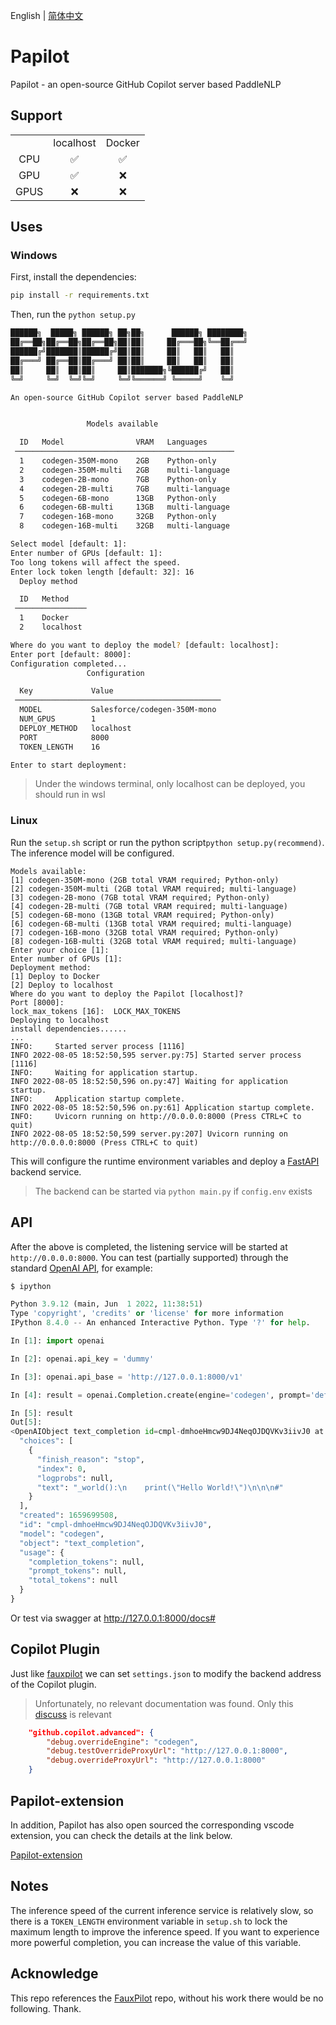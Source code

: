 English | [简体中文](./README_cn.md)

# Papilot

Papilot - an open-source GitHub Copilot server based PaddleNLP

## Support

|      |           |        |
| :--: | :-------: | :----: |
|      | localhost | Docker |
| CPU  |    ✅     |   ✅   |
| GPU  |    ✅     |   ❌   |
| GPUS |    ❌     |   ❌   |

## Uses

### Windows

First, install the dependencies:

```bash
pip install -r requirements.txt
```

Then, run the `python setup.py`

```bash
██████╗  █████╗ ██████╗ ██╗██╗      ██████╗ ████████╗
██╔══██╗██╔══██╗██╔══██╗██║██║     ██╔═══██╗╚══██╔══╝
██████╔╝███████║██████╔╝██║██║     ██║   ██║   ██║
██╔═══╝ ██╔══██║██╔═══╝ ██║██║     ██║   ██║   ██║
██║     ██║  ██║██║     ██║███████╗╚██████╔╝   ██║
╚═╝     ╚═╝  ╚═╝╚═╝     ╚═╝╚══════╝ ╚═════╝    ╚═╝

An open-source GitHub Copilot server based PaddleNLP


                 Models available

  ID   Model                VRAM   Languages
 ─────────────────────────────────────────────────
  1    codegen-350M-mono    2GB    Python-only
  2    codegen-350M-multi   2GB    multi-language
  3    codegen-2B-mono      7GB    Python-only
  4    codegen-2B-multi     7GB    multi-language
  5    codegen-6B-mono      13GB   Python-only
  6    codegen-6B-multi     13GB   multi-language
  7    codegen-16B-mono     32GB   Python-only
  8    codegen-16B-multi    32GB   multi-language

Select model [default: 1]:
Enter number of GPUs [default: 1]:
Too long tokens will affect the speed.
Enter lock token length [default: 32]: 16
  Deploy method

  ID   Method
 ────────────────
  1    Docker
  2    localhost

Where do you want to deploy the model? [default: localhost]:
Enter port [default: 8000]:
Configuration completed...
                 Configuration

  Key             Value
 ──────────────────────────────────────────────
  MODEL           Salesforce/codegen-350M-mono
  NUM_GPUS        1
  DEPLOY_METHOD   localhost
  PORT            8000
  TOKEN_LENGTH    16

Enter to start deployment:
```

> Under the windows terminal, only localhost can be deployed, you should run in wsl

### Linux

Run the `setup.sh` script or run the python script`python setup.py(recommend)`. The inference model will be configured.

```shell
Models available:
[1] codegen-350M-mono (2GB total VRAM required; Python-only)
[2] codegen-350M-multi (2GB total VRAM required; multi-language)
[3] codegen-2B-mono (7GB total VRAM required; Python-only)
[4] codegen-2B-multi (7GB total VRAM required; multi-language)
[5] codegen-6B-mono (13GB total VRAM required; Python-only)
[6] codegen-6B-multi (13GB total VRAM required; multi-language)
[7] codegen-16B-mono (32GB total VRAM required; Python-only)
[8] codegen-16B-multi (32GB total VRAM required; multi-language)
Enter your choice [1]:
Enter number of GPUs [1]:
Deployment method:
[1] Deploy to Docker
[2] Deploy to localhost
Where do you want to deploy the Papilot [localhost]?
Port [8000]:
lock_max_tokens [16]:  LOCK_MAX_TOKENS
Deploying to localhost
install dependencies......
...
INFO:     Started server process [1116]
INFO 2022-08-05 18:52:50,595 server.py:75] Started server process [1116]
INFO:     Waiting for application startup.
INFO 2022-08-05 18:52:50,596 on.py:47] Waiting for application startup.
INFO:     Application startup complete.
INFO 2022-08-05 18:52:50,596 on.py:61] Application startup complete.
INFO:     Uvicorn running on http://0.0.0.0:8000 (Press CTRL+C to quit)
INFO 2022-08-05 18:52:50,599 server.py:207] Uvicorn running on http://0.0.0.0:8000 (Press CTRL+C to quit)
```

This will configure the runtime environment variables and deploy a [FastAPI](https://fastapi.tiangolo.com/) backend service.

> The backend can be started via `python main.py` if `config.env` exists

## API

After the above is completed, the listening service will be started at `http://0.0.0.0:8000`. You can test (partially supported) through the standard [OpenAI API](https://beta.openai.com/docs/api-reference/completions/create), for example:

```python
$ ipython

Python 3.9.12 (main, Jun  1 2022, 11:38:51)
Type 'copyright', 'credits' or 'license' for more information
IPython 8.4.0 -- An enhanced Interactive Python. Type '?' for help.

In [1]: import openai

In [2]: openai.api_key = 'dummy'

In [3]: openai.api_base = 'http://127.0.0.1:8000/v1'

In [4]: result = openai.Completion.create(engine='codegen', prompt='def hello', max_tokens=16, temperature=0.1)

In [5]: result
Out[5]:
<OpenAIObject text_completion id=cmpl-dmhoeHmcw9DJ4NeqOJDQVKv3iivJ0 at 0x7fe7a81d42c0> JSON: {
  "choices": [
    {
      "finish_reason": "stop",
      "index": 0,
      "logprobs": null,
      "text": "_world():\n    print(\"Hello World!\")\n\n\n#"
    }
  ],
  "created": 1659699508,
  "id": "cmpl-dmhoeHmcw9DJ4NeqOJDQVKv3iivJ0",
  "model": "codegen",
  "object": "text_completion",
  "usage": {
    "completion_tokens": null,
    "prompt_tokens": null,
    "total_tokens": null
  }
}
```

Or test via swagger at http://127.0.0.1:8000/docs#

## Copilot Plugin

Just like [fauxpilot](https://github.com/moyix/fauxpilot) we can set `settings.json` to modify the backend address of the Copilot plugin.

> Unfortunately, no relevant documentation was found. Only this [discuss](https://github.com/community/community/discussions/19537) is relevant

```json
    "github.copilot.advanced": {
        "debug.overrideEngine": "codegen",
        "debug.testOverrideProxyUrl": "http://127.0.0.1:8000",
        "debug.overrideProxyUrl": "http://127.0.0.1:8000"
    }
```

## Papilot-extension
In addition, Papilot has also open sourced the corresponding vscode extension, you can check the details at the link below.

[Papilot-extension](https://github.com/AndPuQing/Papilot-extension)

## Notes

The inference speed of the current inference service is relatively slow, so there is a `TOKEN_LENGTH` environment variable in `setup.sh` to lock the maximum length to improve the inference speed. If you want to experience more powerful completion, you can increase the value of this variable.

## Acknowledge

This repo references the [FauxPilot](https://github.com/moyix/fauxpilot) repo, without his work there would be no following. Thank.
